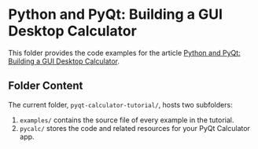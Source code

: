 # Python and PyQt: Building a GUI Desktop Calculator

This folder provides the code examples for the article [Python and PyQt: Building a GUI Desktop Calculator](https://realpython.com/python-and-pyqt-building-a-gui-desktop-calculator/).

## Folder Content

The current folder, `pyqt-calculator-tutorial/`, hosts two subfolders:

1. `examples/` contains the source file of every example in the tutorial.
2. `pycalc/` stores the code and related resources for your PyQt Calculator app.
